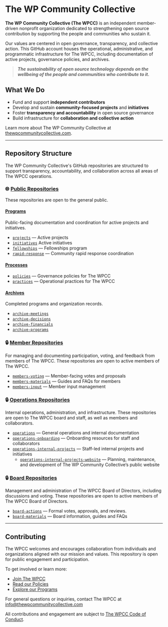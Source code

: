 # The WP Community Collective

**The WP Community Collective (The WPCC)** is an independent member-driven nonprofit organization dedicated to strengthening open source contribution by supporting the people and communities who sustain it.

Our values are centered in open governance, transparency, and collective action. This GitHub account houses the operational, administrative, and programmatic infrastructure for The WPCC, including documentation of active projects, governance policies, and archives.

> ***The sustainability of open source technology depends on the wellbeing of the people and communities who contribute to it.***


## What We Do

- Fund and support **independent contributors**
- Develop and sustain **community-focused projects** and **initiatives**
- Foster **transparency and accountability** in open source governance
- Build infrastructure for **collaboration and collective action**

Learn more about The WP Community Collective at [thewpcommunitycollective.com](https://www.thewpcommunitycollective.com).

---

## Repository Structure

The WP Community Collective's GitHub repositories are structured to support transparency, accountability, and collaboration across all areas of The WPCC operations.


### 🌐 [Public Repositories](https://github.com/thewpcommunitycollective/public) 
These repositories are open to the general public.

#### [Programs](https://github.com/thewpcommunitycollective/programs)
Public-facing documentation and coordination for active projects and initiatives.

- [`projects`](https://github.com/thewpcommunitycollective/programs/tree/main/fellowships) — Active projects 
- [`initiatives`](https://github.com/thewpcommunitycollective/programs/tree/main/initiatives) Active initiatives
- [`fellowships`](https://github.com/thewpcommunitycollective/programs/tree/main/fellowships) — Fellowships program
- [`rapid-response`](https://github.com/thewpcommunitycollective/programs/tree/main/rapid-response) — Community rapid response coordination

#### [Processes](https://github.com/thewpcommunitycollective/processes)
- [`policies`](https://github.com/thewpcommunitycollective/processes/tree/main/policies) — Governance policies for The WPCC
- [`practices`](https://github.com/thewpcommunitycollective/processes/tree/main/practices) — Operational practices for The WPCC
  
#### [Archives](https://github.com/thewpcommunitycollective/archive)
Completed programs and organization records.

- [`archive-meetings`](https://github.com/thewpcommunitycollective/archive-meetings)
- [`archive-decisions`](https://github.com/thewpcommunitycollective/archive-decisions)
- [`archive-financials`](https://github.com/thewpcommunitycollective/archive-financials)
- [`archive-programs`](https://github.com/thewpcommunitycollective/archive-programs)

### 🔒 [Member Repositories](https://github.com/thewpcommunitycollective/members)
For managing and documenting participation, voting, and feedback from members of The WPCC. These repositories are open to active members of The WPCC.

- [`members-voting`](https://github.com/thewpcommunitycollective/members-voting) — Member-facing votes and proposals
- [`members-materials`](https://github.com/thewpcommunitycollective/members-materials) — Guides and FAQs for members
- [`members-input`](https://github.com/thewpcommunitycollective/members-input) — Member input management

### 🔒 [Operations Repositories](https://github.com/thewpcommunitycollective/operations)
Internal operations, administration, and infrastructure. These repositories are open to The WPCC board and staff, as well as members and collaborators.

- [`operations`](https://github.com/thewpcommunitycollective/operations) — General operations and internal documentation
- [`operations-onboarding`](https://github.com/thewpcommunitycollective/operations-onboarding) — Onboarding resources for staff and collaborators
- [`operations-internal-projects`](https://github.com/thewpcommunitycollective/operations-internal-projects) — Staff-led internal projects and initiatives
  - [`operations-internal-projects-website`](https://github.com/thewpcommunitycollective/operations-internal-projects-website/) — Planning, maintenance, and development of The WP Community Collective’s public website 

### 🔒 [Board Repositories](https://github.com/thewpcommunitycollective/board)
Management and administration of The WPCC Board of Directors, including discussions and voting. These repositories are open to active members of The WPCC Board of Directors.

- [`board-actions`](https://github.com/thewpcommunitycollective/board-actions) — Formal votes, approvals, and reviews. 
- [`board-materials`](https://github.com/thewpcommunitycollective/board-materials) — Board information, guides and FAQs

---

## Contributing

The WPCC welcomes and encourages collaboration from individuals and organizations aligned with our mission and values. This repository is open for public engagement and participation.

To get involved or learn more:

- [Join The WPCC](https://www.thewpcommunitycollective.com/join/)
- [Read our Policies](https://www.thewpcommunitycollective.com/about/organization-documents/)
- [Explore our Programs](https://github.com/thewpcommunitycollective/programs)

For general questions or inquiries, contact The WPCC at [info@thewpcommunitycollective.com](mailto:info@thewpcommunitycollective.com)

All contributions and engagement are subject to [The WPCC Code of Conduct](https://www.thewpcommunitycollective.com/about/code-of-conduct/).
